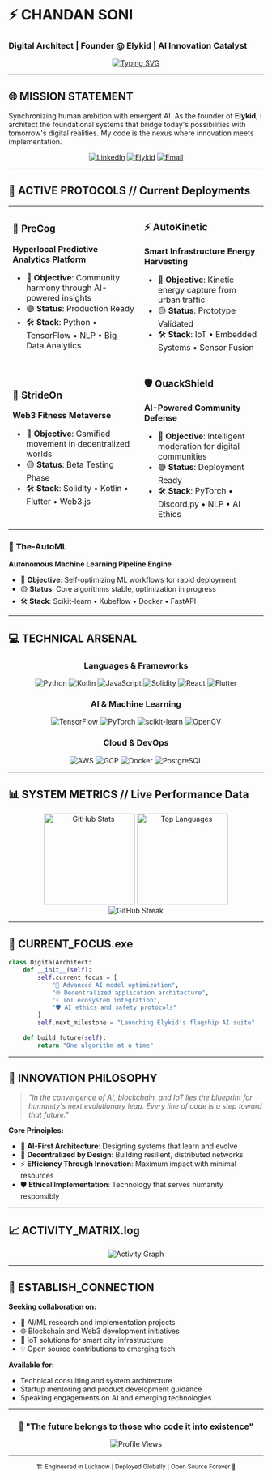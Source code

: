 # ⚡ CHANDAN SONI
### Digital Architect | Founder @ Elykid | AI Innovation Catalyst

<div align="center">
  
[![Typing SVG](https://readme-typing-svg.demolab.com?font=Orbitron&size=24&duration=3000&pause=1000&color=00FF88&center=true&width=600&lines=Building+Tomorrow's+Digital+Infrastructure;AI+%2B+Blockchain+%2B+IoT+Solutions;Transforming+Ideas+into+Reality)](https://git.io/typing-svg)

</div>

---

## 🌐 **MISSION STATEMENT**
Synchronizing human ambition with emergent AI. As the founder of **Elykid**, I architect the foundational systems that bridge today's possibilities with tomorrow's digital realities. My code is the nexus where innovation meets implementation.

<div align="center">

[![LinkedIn](https://img.shields.io/badge/LinkedIn-0077B5?style=for-the-badge&logo=linkedin&logoColor=white)](https://www.linkedin.com/in/chandan-elykid)
[![Elykid](https://img.shields.io/badge/Elykid_HQ-FF6B35?style=for-the-badge&logo=rocket&logoColor=white)](https://elykid.com)
[![Email](https://img.shields.io/badge/Contact-D14836?style=for-the-badge&logo=gmail&logoColor=white)](mailto:chandan@elykid.com)

</div>

---

## 🚀 **ACTIVE PROTOCOLS** // Current Deployments

<table>
<tr><td>

### 🤖 **PreCog**
**Hyperlocal Predictive Analytics Platform**
- 🎯 **Objective**: Community harmony through AI-powered insights
- 🟢 **Status**: Production Ready
- 🛠️ **Stack**: Python • TensorFlow • NLP • Big Data Analytics

</td><td>

### ⚡ **AutoKinetic** 
**Smart Infrastructure Energy Harvesting**
- 🎯 **Objective**: Kinetic energy capture from urban traffic
- 🟡 **Status**: Prototype Validated
- 🛠️ **Stack**: IoT • Embedded Systems • Sensor Fusion

</td></tr>
<tr><td>

### 🏃 **StrideOn**
**Web3 Fitness Metaverse**
- 🎯 **Objective**: Gamified movement in decentralized worlds
- 🟡 **Status**: Beta Testing Phase
- 🛠️ **Stack**: Solidity • Kotlin • Flutter • Web3.js

</td><td>

### 🛡️ **QuackShield**
**AI-Powered Community Defense**
- 🎯 **Objective**: Intelligent moderation for digital communities
- 🟢 **Status**: Deployment Ready
- 🛠️ **Stack**: PyTorch • Discord.py • NLP • AI Ethics

</td></tr>
</table>

### 🧠 **The-AutoML**
**Autonomous Machine Learning Pipeline Engine**
- 🎯 **Objective**: Self-optimizing ML workflows for rapid deployment
- 🟡 **Status**: Core algorithms stable, optimization in progress
- 🛠️ **Stack**: Scikit-learn • Kubeflow • Docker • FastAPI

---

## 💻 **TECHNICAL ARSENAL**

<div align="center">

### **Languages & Frameworks**
![Python](https://img.shields.io/badge/Python-3776AB?style=for-the-badge&logo=python&logoColor=white)
![Kotlin](https://img.shields.io/badge/Kotlin-0095D5?style=for-the-badge&logo=kotlin&logoColor=white)
![JavaScript](https://img.shields.io/badge/JavaScript-F7DF1E?style=for-the-badge&logo=javascript&logoColor=black)
![Solidity](https://img.shields.io/badge/Solidity-363636?style=for-the-badge&logo=solidity&logoColor=white)
![React](https://img.shields.io/badge/React-20232A?style=for-the-badge&logo=react&logoColor=61DAFB)
![Flutter](https://img.shields.io/badge/Flutter-02569B?style=for-the-badge&logo=flutter&logoColor=white)

### **AI & Machine Learning**
![TensorFlow](https://img.shields.io/badge/TensorFlow-FF6F00?style=for-the-badge&logo=TensorFlow&logoColor=white)
![PyTorch](https://img.shields.io/badge/PyTorch-EE4C2C?style=for-the-badge&logo=PyTorch&logoColor=white)
![scikit-learn](https://img.shields.io/badge/scikit--learn-F7931E?style=for-the-badge&logo=scikit-learn&logoColor=white)
![OpenCV](https://img.shields.io/badge/OpenCV-27338e?style=for-the-badge&logo=OpenCV&logoColor=white)

### **Cloud & DevOps**
![AWS](https://img.shields.io/badge/AWS-232F3E?style=for-the-badge&logo=amazon-aws&logoColor=white)
![GCP](https://img.shields.io/badge/Google_Cloud-4285F4?style=for-the-badge&logo=google-cloud&logoColor=white)
![Docker](https://img.shields.io/badge/Docker-2496ED?style=for-the-badge&logo=docker&logoColor=white)
![PostgreSQL](https://img.shields.io/badge/PostgreSQL-316192?style=for-the-badge&logo=postgresql&logoColor=white)

</div>

---

## 📊 **SYSTEM METRICS** // Live Performance Data

<div align="center">
<img height="180em" src="https://github-readme-stats.vercel.app/api?username=chandan989&show_icons=true&theme=tokyonight&hide_border=true&count_private=true&bg_color=0D1117&title_color=00FF88&icon_color=00FF88&text_color=FFFFFF" alt="GitHub Stats"/>
<img height="180em" src="https://github-readme-stats.vercel.app/api/top-langs/?username=chandan989&layout=compact&theme=tokyonight&hide_border=true&bg_color=0D1117&title_color=00FF88&text_color=FFFFFF" alt="Top Languages"/>
</div>

<div align="center">
<img src="https://github-readme-streak-stats.herokuapp.com/?user=chandan989&theme=tokyonight&hide_border=true&background=0D1117&stroke=00FF88&ring=00FF88&fire=00FF88&currStreakNum=FFFFFF&sideNums=FFFFFF&currStreakLabel=00FF88&sideLabels=00FF88&dates=FFFFFF" alt="GitHub Streak"/>
</div>

---

## 🎯 **CURRENT_FOCUS.exe**

```python
class DigitalArchitect:
    def __init__(self):
        self.current_focus = [
            "🔬 Advanced AI model optimization",
            "🌐 Decentralized application architecture", 
            "⚡ IoT ecosystem integration",
            "🛡️ AI ethics and safety protocols"
        ]
        self.next_milestone = "Launching Elykid's flagship AI suite"
        
    def build_future(self):
        return "One algorithm at a time"
```

---

## 🌟 **INNOVATION PHILOSOPHY**

> *"In the convergence of AI, blockchain, and IoT lies the blueprint for humanity's next evolutionary leap. Every line of code is a step toward that future."*

**Core Principles:**
- 🧠 **AI-First Architecture**: Designing systems that learn and evolve
- 🔗 **Decentralized by Design**: Building resilient, distributed networks  
- ⚡ **Efficiency Through Innovation**: Maximum impact with minimal resources
- 🛡️ **Ethical Implementation**: Technology that serves humanity responsibly

---

## 📈 **ACTIVITY_MATRIX.log**

<div align="center">
<img src="https://github-readme-activity-graph.vercel.app/graph?username=chandan989&theme=tokyo-night&bg_color=0D1117&color=00FF88&line=00FF88&point=FFFFFF&area=true&hide_border=true" alt="Activity Graph"/>
</div>

---

## 🤝 **ESTABLISH_CONNECTION**

**Seeking collaboration on:**
- 🚀 AI/ML research and implementation projects
- 🌐 Blockchain and Web3 development initiatives  
- 🔧 IoT solutions for smart city infrastructure
- 💡 Open source contributions to emerging tech

**Available for:**
- Technical consulting and system architecture
- Startup mentoring and product development guidance
- Speaking engagements on AI and emerging technologies

---

<div align="center">

### 🔮 **"The future belongs to those who code it into existence"**

![Profile Views](https://komarev.com/ghpvc/?username=chandan989&color=00FF88&style=for-the-badge)

</div>

---

<div align="center">
<sub>🏗️ Engineered in Lucknow | Deployed Globally | Open Source Forever 🚀</sub>
</div>
